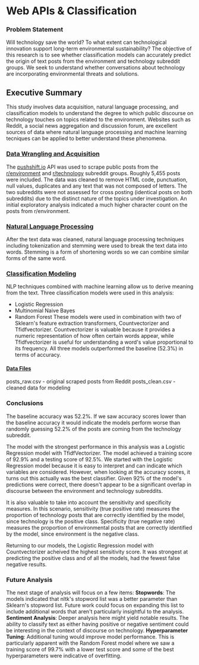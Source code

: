# Web APIs & Classification

### Problem Statement
Will technology save the world? To what extent can technological innovation support long-term environmental sustainability? The objective of this research is to see whether classification models can accurately predict the origin of text posts from the environment and technology subreddit groups. We seek to understand whether conversations about technology are incorporating environmental threats and solutions.

## Executive Summary
This study involves data acquisition, natural language processing, and classification models to understand the degree to which public discourse on technology touches on topics related to the environment. Websites such as Reddit, a social news aggregation and discussion forum, are excellent sources of data where natural language processing and machine learning tecniques can be applied to better understand these phenomena.

### [Data Wrangling and Acquisition]()
The [pushshift.io](https://pushshift.io/) API was used to scrape public posts from the [r/environment](https://www.reddit.com/r/environment/) and [r/technology](https://www.reddit.com/r/technology/) subreddit groups. Roughly 5,455 posts were included. The data was cleaned to remove HTML code, punctuation, null values, duplicates and any text that was not composed of letters. The two subreddits were not assessed for cross posting (identical posts on both subreddits) due to the distinct nature of the topics under investigation. An initial exploratory analysis indicated a much higher character count on the posts from r/environment.

### [Natural Language Processing]()
After the text data was cleaned, natural language processing techniques including tokenization and stemming were used to break the text data into words. Stemming is a form of shortening words so we can combine similar forms of the same word.

### [Classification Modeling]()
NLP techniques combined with machine learning allow us to derive meaning from the text. Three classification models were used in this analysis: 
- Logistic Regression
- Multinomial Naive Bayes 
- Random Forest 
These models were used in combination with two of Sklearn's feature extraction transformers, Countvectorizer and Tfidfvectorizer. Countvectorizer is valuable because it provides a numeric representation of how often certain words appear, while Tfidfvectorizer is useful for understanding a word's value proportional to its frequency. All three models outperformed the baseline (52.3%) in terms of accuracy.

#### [Data Files]()
posts_raw.csv - original scraped posts from Reddit
posts_clean.csv - cleaned data for modeling

### Conclusions
The baseline accuracy was 52.2%. If we saw accuracy scores lower than the baseline accuracy it would indicate the models perform worse than randomly guessing 52.2% of the posts are coming from the technology subreddit.  

The model with the strongest performance in this analysis was a Logistic Regression model with TfidfVectorizer. The model achieved a training score of 92.9% and a testing score of 92.5%. We started with the Logistic Regression model because it is easy to interpret and can indicate which variables are considered. However, when looking at the accuracy scores, it turns out this actually was the best classifier. Given 92% of the model's predictions were correct, there doesn't appear to be a significant overlap in discourse between the environment and technology subreddits. 

It is also valuable to take into account the sensitivity and specificity measures. In this scenario, sensitivity (true positive rate) measures the proportion of technology posts that are correctly identified by the model, since technology is the positive class. Specificity (true negative rate) measures the proportion of environmental posts that are correctly identified by the model, since environment is the negative class. 

Returning to our models, the Logistic Regression model with Countvectorizer acheived the highest sensitivity score. It was strongest at predicting the positive class and of all the models, had the fewest false negative results.

### Future Analysis
The next stage of analysis will focus on a few items:
**Stopwords**: The models indicated that nltk's stopword list was a better parameter than Sklearn's stopword list. Future work could focus on expanding this list to include additional words that aren't particularly insightful to the analysis.
**Sentiment Analysis**: Deeper analysis here might yield notable results. The ability to classify text as either having positive or negative sentiment could be interesting in the context of discourse on technology.
**Hyperparameter Tuning**: Additional tuning would improve model performance. This is particularly apparent with the Random Forest model where we saw a training score of 99.7% with a lower test score and some of the best hyperparameters were indicative of overfitting.
